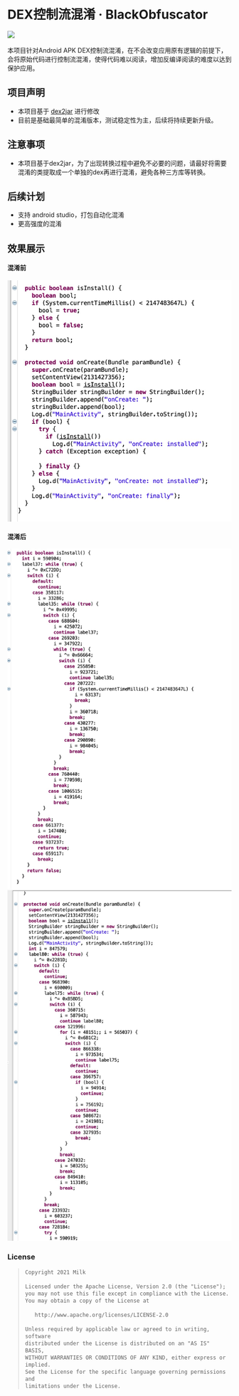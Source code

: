 # DEX控制流混淆 · BlackObfuscator

![](https://img.shields.io/badge/language-java-brightgreen.svg)

本项目针对Android APK  DEX控制流混淆，在不会改变应用原有逻辑的前提下，会将原始代码进行控制流混淆，使得代码难以阅读，增加反编译阅读的难度以达到保护应用。

## 项目声明
- 本项目基于 [dex2jar](https://github.com/pxb1988/dex2jar) 进行修改
- 目前是基础最简单的混淆版本，测试稳定性为主，后续将持续更新升级。

## 注意事项
- 本项目基于dex2jar，为了出现转换过程中避免不必要的问题，请最好将需要混淆的类提取成一个单独的dex再进行混淆，避免各种三方库等转换。

## 后续计划
- 支持 android studio，打包自动化混淆
- 更高强度的混淆

## 效果展示
#### 混淆前
![xx](image/orig.png)
#### 混淆后
![xx](image/obf1.png)
![xx](image/obf2.png)

### License

> ```
> Copyright 2021 Milk
>
> Licensed under the Apache License, Version 2.0 (the "License");
> you may not use this file except in compliance with the License.
> You may obtain a copy of the License at
>
>    http://www.apache.org/licenses/LICENSE-2.0
>
> Unless required by applicable law or agreed to in writing, software
> distributed under the License is distributed on an "AS IS" BASIS,
> WITHOUT WARRANTIES OR CONDITIONS OF ANY KIND, either express or implied.
> See the License for the specific language governing permissions and
> limitations under the License.
> ```
